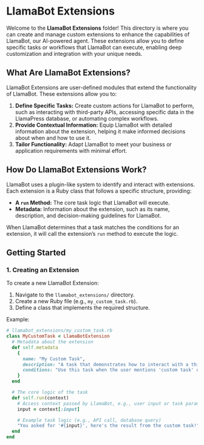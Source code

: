 # LlamaBot Extensions

Welcome to the **LlamaBot Extensions** folder! This directory is where you can create and manage custom extensions to enhance the capabilities of LlamaBot, our AI-powered agent. These extensions allow you to define specific tasks or workflows that LlamaBot can execute, enabling deep customization and integration with your unique needs.

## What Are LlamaBot Extensions?

LlamaBot Extensions are user-defined modules that extend the functionality of LlamaBot. These extensions allow you to:
1. **Define Specific Tasks:** Create custom actions for LlamaBot to perform, such as interacting with third-party APIs, accessing specific data in the LlamaPress database, or automating complex workflows.
2. **Provide Contextual Information:** Equip LlamaBot with detailed information about the extension, helping it make informed decisions about when and how to use it.
3. **Tailor Functionality:** Adapt LlamaBot to meet your business or application requirements with minimal effort.

## How Do LlamaBot Extensions Work?

LlamaBot uses a plugin-like system to identify and interact with extensions. Each extension is a Ruby class that follows a specific structure, providing:
- **A `run` Method:** The core task logic that LlamaBot will execute.
- **Metadata:** Information about the extension, such as its name, description, and decision-making guidelines for LlamaBot.

When LlamaBot determines that a task matches the conditions for an extension, it will call the extension’s `run` method to execute the logic.

## Getting Started

### 1. Creating an Extension

To create a new LlamaBot Extension:
1. Navigate to the `llamabot_extensions/` directory.
2. Create a new Ruby file (e.g., `my_custom_task.rb`).
3. Define a class that implements the required structure.

Example:
```ruby
# llamabot_extensions/my_custom_task.rb
class MyCustomTask < LlamaBotExtension
  # Metadata about the extension
  def self.metadata
    {
      name: "My Custom Task",
      description: "A task that demonstrates how to interact with a third-party API.",
      conditions: "Use this task when the user mentions 'custom task' or a related keyword."
    }
  end

  # The core logic of the task
  def self.run(context)
    # Access context passed by LlamaBot, e.g., user input or task parameters
    input = context[:input]

    # Example task logic (e.g., API call, database query)
    "You asked for '#{input}', here's the result from the custom task!"
  end
end
```